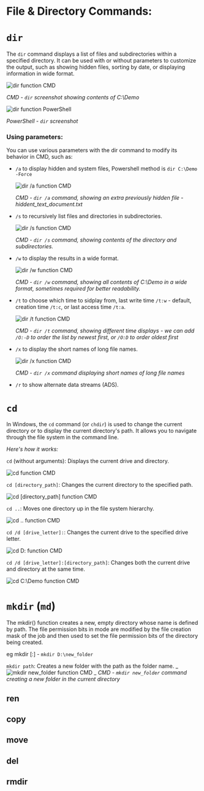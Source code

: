 # File & Directory Commands:

# `dir`

The `dir` command displays a list of files and subdirectories within a specified directory. It can be used with or without parameters to customize the output, such as showing hidden files, sorting by date, or displaying information in wide format.

![dir function CMD](assets/dir_cmd.png)

*CMD - `dir` screenshot showing contents of C:\Demo*

![dir function PowerShell](assets/dir_PowerShell.png)

*PowerShell - `dir` screenshot*

### Using parameters:

You can use various parameters with the dir command to modify its behavior in CMD, such as:

- `/a` to display hidden and system files, Powershell method is `dir C:\Demo -Force`
  
  ![dir /a function CMD](assets/dir-a_cmd.png)

  *CMD - `dir /a` command, showing an extra previously hidden file - hiddent_text_document.txt*

- `/s` to recursively list files and directories in subdirectories.
  
  ![dir /s function CMD](assets/dir-s_cmd.png)

  *CMD - `dir /s` command, showing contents of the directory and subdirectories.*


- `/w` to display the results in a wide format.
  
  ![dir /w function CMD](assets/dir-w_cmd.png)

  *CMD - `dir /w` command, showing all contents of C:\Demo in a wide format, sometimes required for better readability.*

- `/t` to choose which time to sidplay from, last write time `/t:w` - default, creation time `/t:c`, or last access time `/t:a`.
  
  ![dir /t function CMD](assets/dir-t_cmd.png)
  
  *CMD - `dir /t` command, showing different time displays - we can add `/O:-D` to order the list by newest first, or `/O:D` to order oldest first* 


- `/x` to display the short names of long file names.
  
  ![dir /x function CMD](assets/dir-x_cmd.png)
  
  *CMD - `dir /x` command displaying short names of long file names* 

- `/r` to show alternate data streams (ADS).


# `cd`

In Windows, the `cd` command (or `chdir`) is used to change the current directory or to display the current directory's path. It allows you to navigate through the file system in the command line.

*Here's how it works:*

`cd` (without arguments): Displays the current drive and directory.

![cd function CMD](assets/cd_cmd.png)

`cd [directory_path]`: Changes the current directory to the specified path.

![cd [directory_path] function CMD](assets/cd-CDemoOldFiles_cmd.png)
 
`cd ..`: Moves one directory up in the file system hierarchy.

![cd .. function CMD](assets/cd.._cmd.png)

`cd /d [drive_letter]:`: Changes the current drive to the specified drive letter.

![cd D: function CMD](assets/cdD_cmd.png)


`cd /d [drive_letter]:[directory_path]`: Changes both the current drive and directory at the same time.

![cd C:\Demo function CMD](assets/cdCDemo_cmd.png)

# `mkdir` (`md`)

The mkdir() function creates a new, empty directory whose name is defined by path. The file permission bits in mode are modified by the file creation mask of the job and then used to set the file permission bits of the directory being created.

eg mkdir [<drive>:]<path> - `mkdir D:\new_folder`

`mkdir path`: Creates a new folder with the path as the folder name.
_
![mkdir new_folder function CMD](assets/mkdir_cmd.png)
_
*CMD - `mkdir new_folder` command creating a new folder in the current directory*

## ren

## copy

## move

## del

## rmdir
